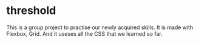 # threshold
This is a group project to practise our newly acquired skills. It is made with Flexbox, Grid. And it useses all the CSS that we
learned so far.
